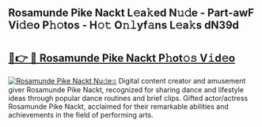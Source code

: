 ## Rosamunde Pike Nackt L𝚎a𝚔ed N𝚞𝚍e - Part-awF Vi𝚍𝚎o P𝚑𝚘tos - H𝚘𝚝 O𝚗𝚕yf𝚊ns L𝚎a𝚔s dN39d

# <h2><a href="http://kf7jjvy.oniu.top/?m=Rosamunde+Pike+Nackt">🔗👉 🔴 Rosamunde Pike Nackt P𝚑ot𝚘𝚜 V𝚒d𝚎o</a></h2>

[![Rosamunde Pike Nackt Nu𝚍e𝚜](https://i.imgur.com/0qMVB7G.gif)](http://kf7jjvy.oniu.top/?m=Rosamunde+Pike+Nackt)
Digital content creator and amusement giver Rosamunde Pike Nackt, recognized for sharing dance and lifestyle ideas through popular dance routines and brief clips. Gifted actor/actress Rosamunde Pike Nackt, acclaimed for their remarkable abilities and achievements in the field of performing arts.  
